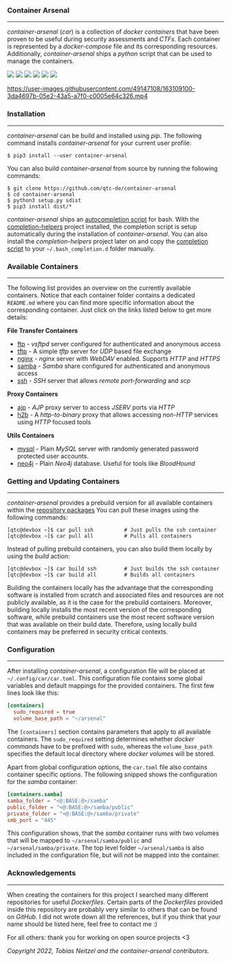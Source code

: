 ### Container Arsenal

----

*container-arsenal* (*car*) is a collection of *docker containers* that have been proven to be useful during
security assessments and *CTFs*. Each container is represented by a *docker-compose* file and its corresponding
resources. Additionally, *container-arsenal* ships a *python* script that can be used to manage the containers.

![](https://github.com/qtc-de/container-arsenal/workflows/master%20Python%20CI/badge.svg?branch=master)
![](https://github.com/qtc-de/container-arsenal/workflows/develop%20Python%20CI/badge.svg?branch=develop)
[![](https://img.shields.io/badge/version-2.1.0-blue)](https://github.com/qtc-de/container-arsenal/releases)
[![](https://img.shields.io/badge/build%20system-pip-blue)](https://pypi.org/project/pip/)
![](https://img.shields.io/badge/python-9%2b-blue)
[![](https://img.shields.io/badge/license-GPL%20v3.0-blue)](https://github.com/qtc-de/container-arsenal/blob/master/LICENSE)



https://user-images.githubusercontent.com/49147108/163109100-3da4697b-05e2-43a5-a7f0-c0005e64c326.mp4



### Installation

-----

*container-arsenal* can be build and installed using *pip*. The following command installs *container-arsenal*
for your current user profile:

```console
$ pip3 install --user container-arsenal
```

You can also build *container-arsenal* from source by running the following commands:

```console
$ git clone https://github.com/qtc-de/container-arsenal
$ cd container-arsenal
$ python3 setup.py sdist
$ pip3 install dist/*
```

*container-arsenal* ships an [autocompletion script](car/resources/bash_completion.d/car) for bash. With the
[completion-helpers](https://github.com/qtc-de/completion-helpers) project installed, the completion script is
setup automatically during the installation of *container-arsenal*. You can also install the *completion-helpers*
project later on and copy the [completion script](car/resources/bash_completion.d/car) to your `~/.bash_completion.d`
folder manually.


### Available Containers

----

The following list provides an overview on the currently available containers. Notice that each container folder contains a
dedicated ``README.md`` where you can find more specific information about the corresponding container. Just click on the
links listed below to get more details:

**File Transfer Containers**

* [ftp](car/resources/containers/ftp) - *vsftpd* server configured for authenticated and anonymous access
* [tftp](car/resources/containers/tftp) - A simple *tftp* server for *UDP* based file exchange
* [nginx](car/resources/containers/nginx) - *nginx* server with *WebDAV* enabled. Supports *HTTP* and *HTTPS*
* [samba](car/resources/containers/samba) - *Samba* share configured for authenticated and anonymous access
* [ssh](car/resources/containers/ssh) - *SSH* server that allows *remote port-forwarding* and *scp*

**Proxy Containers**

* [ajp](car/resources/containers/ajp) - *AJP* proxy server to access *JSERV* ports via *HTTP*
* [h2b](car/resources/containers/h2b) - A *http-to-binary* proxy that allows accessing *non-HTTP* services using *HTTP* focused tools

**Utils Containers**

* [mysql](car/resources/containers/mysql) - Plain *MySQL* server with randomly generated password protected user accounts.
* [neo4j](car/resources/containers/neo4j) - Plain *Neo4j* database. Useful for tools like *BloodHound*


### Getting and Updating Containers

----

*container-arsenal* provides a prebuild version for all available containers within the [repository packages](https://github.com/qtc-de?tab=packages&repo_name=container-arsenal)
You can pull these images using the following commands:

```console
[qtc@devbox ~]$ car pull ssh          # Just pulls the ssh container
[qtc@devbox ~]$ car pull all          # Pulls all containers
```

Instead of pulling prebuild containers, you can also build them locally by using the *build* action:

```console
[qtc@devbox ~]$ car build ssh         # Just builds the ssh container
[qtc@devbox ~]$ car build all         # Builds all containers
```

Building the containers locally has the advantage that the corresponding software is installed from scratch
and associated files and resources are not publicly available, as it is the case for the prebuild containers.
Moreover, building locally installs the most recent version of the corresponding software, while prebuild
containers use the most recent software version that was available on their build date. Therefore, using
locally build containers may be preferred in security critical contexts.


### Configuration

----

After installing *container-arsenal*, a configuration file will be placed at ``~/.config/car/car.toml``.
This configuration file contains some global variables and default mappings for the provided containers.
The first few lines look like this:

```toml
[containers]
  sudo_required = true
  volume_base_path = "~/arsenal"
```

The `[containers]` section contains parameters that apply to all available containers. The `sudo_required`
setting determines whether *docker commands* have to be prefixed with `sudo`, whereas the `volume_base_path`
specifies the default local directory where *docker volumes* will be stored.

Apart from global configuration options, the ``car.toml`` file also contains container specific options.
The following snipped shows the configuration for the *samba* container:

```toml
[containers.samba]
samba_folder = "<@:BASE:@>/samba"
public_folder = "<@:BASE:@>/samba/public"
private_folder = "<@:BASE:@>/samba/private"
smb_port = "445"
```

This configuration shows, that the *samba* container runs with two volumes that will be mapped to
``~/arsenal/samba/public`` and ``~/arsenal/samba/private``. The top level folder ``~/arsenal/samba``
is also included in the configuration file, but will not be mapped into the container. 


### Acknowledgements

-----

When creating the containers for this project I searched many different repositories for useful *Dockerfiles*. Certain parts of the *Dockerfiles*
provided inside this repository are probably very similar to others that can be found on *GitHub*. I did not wrote down all the references,
but if you think that your name should be listed here, feel free to contact me :)

For all others: thank you for working on open source projects <3

*Copyright 2022, Tobias Neitzel and the container-arsenal contributors.*
